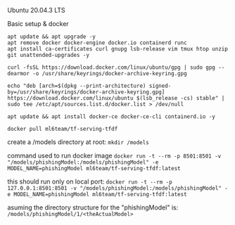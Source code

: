 Ubuntu 20.04.3 LTS

Basic setup & docker
```
apt update && apt upgrade -y
apt remove docker docker-engine docker.io containerd runc
apt install ca-certificates curl gnupg lsb-release vim tmux htop unzip git unattended-upgrades -y

curl -fsSL https://download.docker.com/linux/ubuntu/gpg | sudo gpg --dearmor -o /usr/share/keyrings/docker-archive-keyring.gpg

echo "deb [arch=$(dpkg --print-architecture) signed-by=/usr/share/keyrings/docker-archive-keyring.gpg] https://download.docker.com/linux/ubuntu $(lsb_release -cs) stable" | sudo tee /etc/apt/sources.list.d/docker.list > /dev/null

apt update && apt install docker-ce docker-ce-cli containerd.io -y
```

```
docker pull ml6team/tf-serving-tfdf

```
create a /models directory at root:
`mkdir /models`


command used to run docker image `docker run -t --rm -p 8501:8501 -v "/models/phishingModel:/models/phishingModel" -e MODEL_NAME=phishingModel ml6team/tf-serving-tfdf:latest`

this should run only on local port:
`docker run -t --rm -p 127.0.0.1:8501:8501 -v "/models/phishingModel:/models/phishingModel" -e MODEL_NAME=phishingModel ml6team/tf-serving-tfdf:latest`

asuming the directory structure for the "phishingModel" is:
`/models/phishingModel/1/<theActualModel>`